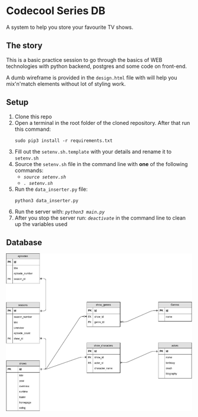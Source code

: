# Codecool Series DB
A system to help you store your favourite TV shows. 

## The story
This is a basic practice session to go through the basics of WEB technologies with python backend, postgres and some code on front-end.

A dumb wireframe is provided in the `design.html` file with will help you mix'n'match elements without lot of styling work.

## Setup

1. Clone this repo
2. Open a terminal in the root folder of the cloned repository. After that run this command:
    ```
    sudo pip3 install -r requirements.txt
    ```
3. Fill out the `setenv.sh.template` with your details and rename it to `setenv.sh`
4. Source the `setenv.sh` file in the command line with **one** of the following commands:
    - *`source setenv.sh`*
    - *`. setenv.sh`*
5. Run the `data_inserter.py` file:
    ```
    python3 data_inserter.py
    ``` 
6. Run the server with: *`python3 main.py`*
7. After you stop the server run: *`deactivate`* in the command line to clean up the variables used

## Database

![Relational model](db_schema/relational_model.png?raw=true "Relational model")
